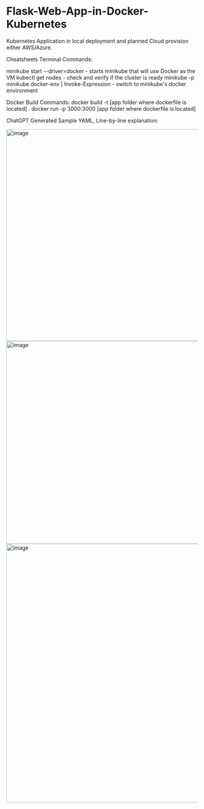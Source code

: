 # Flask-Web-App-in-Docker-Kubernetes
Kubernetes Application in local deployment and planned Cloud provision either AWS/Azure.

Cheatsheets Terminal Commands:

minikube start --driver=docker - starts minikube that will use Docker as the VM
kubectl get nodes - check and verify if the cluster is ready
minikube -p minikube docker-env | Invoke-Expression - switch to minikube's docker environment


Docker Build Commands:
docker build -t [app folder where dockerfile is located] .
docker run -p 3000:3000 [app folder where dockerfile is located]


ChatGPT Generated Sample YAML, Line-by-line explanation:

<img width="834" height="557" alt="image" src="https://github.com/user-attachments/assets/07d0c257-961f-41bf-b0cb-a10684a8cb4f" />
<img width="788" height="533" alt="image" src="https://github.com/user-attachments/assets/18242301-d606-4d3e-9f03-ead676bd2907" />
<img width="802" height="680" alt="image" src="https://github.com/user-attachments/assets/4a061483-2b3f-41f8-8291-173a44a8e28d" />
